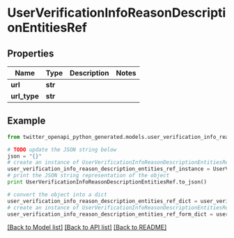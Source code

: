 # UserVerificationInfoReasonDescriptionEntitiesRef


## Properties

Name | Type | Description | Notes
------------ | ------------- | ------------- | -------------
**url** | **str** |  | 
**url_type** | **str** |  | 

## Example

```python
from twitter_openapi_python_generated.models.user_verification_info_reason_description_entities_ref import UserVerificationInfoReasonDescriptionEntitiesRef

# TODO update the JSON string below
json = "{}"
# create an instance of UserVerificationInfoReasonDescriptionEntitiesRef from a JSON string
user_verification_info_reason_description_entities_ref_instance = UserVerificationInfoReasonDescriptionEntitiesRef.from_json(json)
# print the JSON string representation of the object
print UserVerificationInfoReasonDescriptionEntitiesRef.to_json()

# convert the object into a dict
user_verification_info_reason_description_entities_ref_dict = user_verification_info_reason_description_entities_ref_instance.to_dict()
# create an instance of UserVerificationInfoReasonDescriptionEntitiesRef from a dict
user_verification_info_reason_description_entities_ref_form_dict = user_verification_info_reason_description_entities_ref.from_dict(user_verification_info_reason_description_entities_ref_dict)
```
[[Back to Model list]](../README.md#documentation-for-models) [[Back to API list]](../README.md#documentation-for-api-endpoints) [[Back to README]](../README.md)


